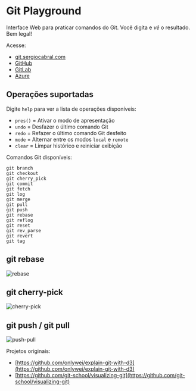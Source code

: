 ﻿# Git Playground

Interface Web para praticar comandos do Git. Você digita e *vê* o resultado. Bem legal!

Acesse:
- [git.sergiocabral.com](https://git.sergiocabral.com/)
- [GitHub](https://github.com/sergiocabral/App.GitPlayground)
- [GitLab](https://gitlab.com/sergiocabral/app.gitplayground)
- [Azure](https://dev.azure.com/sergiocabral/App.GitPlayground)

## Operações suportadas

Digite `help` para ver a lista de operações disponíveis:

- `pres()` = Ativar o modo de apresentação
- `undo` = Desfazer o último comando Git
- `redo` = Refazer o último comando Git desfeito
- `mode` = Alternar entre os modos `local` e `remote`
- `clear` = Limpar histórico e reiniciar exibição

Comandos Git disponíveis:
```
git branch
git checkout
git cherry_pick
git commit
git fetch
git log
git merge
git pull
git push
git rebase
git reflog
git reset
git rev_parse
git revert
git tag
```

## git rebase
![rebase](images/viz-rebase.gif)

## git cherry-pick
![cherry-pick](images/cherry-pick.gif)

## git push / git pull
![push-pull](images/remote.gif)

Projetos originais:
- [https://github.com/onlywei/explain-git-with-d3](https://github.com/onlywei/explain-git-with-d3)
- [https://github.com/git-school/visualizing-git](https://github.com/git-school/visualizing-git)
